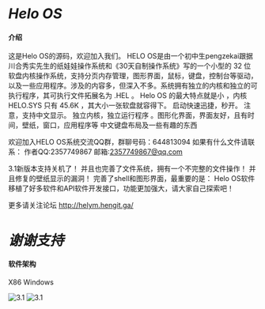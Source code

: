 #  **_Helo OS_** 

####  **介绍** 
这是Helo OS的源码，欢迎加入我们。
HELO OS是由一个初中生pengzekai跟据川合秀实先生的纸娃娃操作系统和《30天自制操作系统》写的一个小型的 32 位软盘内核操作系统，支持分页内存管理，图形界面，鼠标，键盘，控制台等驱动，以及一些应用程序。涉及的内容多，但深入不多。系统拥有独立的内核和独立的可执行程序，其可执行文件拓展名为 .HEL 。
Helo OS 的最大特点就是小 ，内核 HELO.SYS 只有 45.6K ，其大小一张软盘就容得下。
启动快速迅捷，秒开。
注意，支持中文显示。
独立内核，独立运行程序 。图形化界面，界面友好，且有时间，壁纸，窗口，应用程序等
中文键盘布局及一些有趣的东西

欢迎加入HELO OS系统交流QQ群，群聊号码：644813094
如果有什么文件请联系：
作者QQ:2357749867
邮箱:2357749867@qq.com

3.1新版本支持关机了！
并且也完善了文件系统，拥有一个不完整的文件操作！
并且修复的壁纸显示的漏洞！
完善了shell和图形界面，最重要的是：
Helo OS软件移植了好多软件和API软件开发接口，功能更加强大，请大家自己探索吧！

更多请关注论坛
http://helym.hengit.ga/

#  **_谢谢支持_** 
#### 软件架构
X86 Windows

![3.1](https://images.gitee.com/uploads/images/2019/1007/132054_6bac5846_4803184.png "heloos1.png")
![3.1](https://images.gitee.com/uploads/images/2019/1007/132110_6670ebd5_4803184.png "heloos.png")